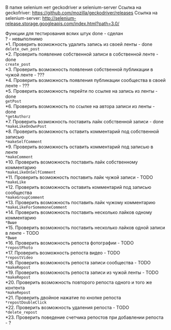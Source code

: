В папке selenium нет geckodriver и selenium-server 
Ссылка на geckofriver: https://github.com/mozilla/geckodriver/releases 
Ссылка на selenium-server: http://selenium-release.storage.googleapis.com/index.html?path=3.0/


Функции для тестирования всяих штук
done - сделан
<br/>
? - невыполнимо
<br/>
*1. Проверить возможность удалить запись из своей ленты - done
<br/>
`delete_own_post`
<br/>
*2. Проверить появление собственной записи в собственной ленте - done
<br/>
`create_post`
<br/>
*3. Проверить возможность появления собственной публикации в чужой ленте - ???
<br/>
*4. Проверить возможность появления публикации сообщества в своей ленте - ???
<br/>
*5. Проверить возможность перейти по ссылке на запись из ленты - done
<br/>
`getPost`
<br/>
*6. Проверить возможность по ссылке на автора записи из ленты - done
<br/>
`*getAuthorz`
<br/>
*7. Проверить возможность поставить лайк собственной записи - done
<br/>
`*makeLikeOnOwnPost`
<br/>
*8. Проверить возможность оставить комментарий под собственной записью
<br/>
`*makeSelfComment`
<br/>
*9. Проверить возможность оставить комментарий под записью в ленте
<br/>
`*makeComment`
<br/>
*10. Проверить возможность поставить лайк собственному комментарию
 <br/>
`*makeLikeOnSelfComment`
<br/>
*11. Проверить возможность поставить лайк чужой записи - TODO
<br/>
`*makeLike`
<br/>
*12. Проверить возможность оставить комментарий под записью сообщества
 <br/>
`*makeGroupComment`
<br/>
*13. Проверить возможность поставить лайк чужому комментарию
<br/>
`*makeLikeForSomemoneComment`
<br/>
*14. Проверить возможность поставить несколько лайков одному комментарию
<br/>
`*Выше`
<br/>
*15. Проверить возможность поставить несколько лайков одной записи в ленте - TODO
<br/>
`*Выше`
<br/>
*16. Проверить возможность репоста фотографии - TODO
<br/>
`*repostPhoto`
<br/>
*17. Проверить возможность репоста видео - TODO
<br/>
`*repostVideo`
<br/>
*18. Проверить возможность репоста записи сообщества - TODO
<br/>
`*makeRepost`
<br/>
*19. Проверить возможность репоста записи из чужой ленты - TODO
<br/>
`*makeRepost`
<br/>
*20. Проверить возможность повторого репоста одного и того же контента
<br/>
`*makeRepost`
<br/>
*21. Проверить двойное нажатие по кнопке репоста
<br/>
`*repostDoubleClick`
<br/>
*22. Проверить возможность удаления репоста - TODO
<br/>
`*delete_repost`
<br/>
*23. Проверить поведение счетчика репостов при добавлении репоста - ?
<br/>
